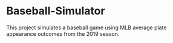 # Baseball-Simulator
This project simulates a baseball game using MLB average plate appearance outcomes from the 2019 season.
